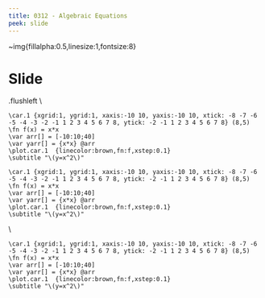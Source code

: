 ```yaml
---
title: 0312 - Algebraic Equations
peek: slide
---
```

~img{fillalpha:0.5,linesize:1,fontsize:8}


# Slide      


.flushleft
\\
```img{frame,id:b,viewport: 16 10,background:grid,gridcolor:lightgray,width:30}
\car.1 {xgrid:1, ygrid:1, xaxis:-10 10, yaxis:-10 10, xtick: -8 -7 -6 -5 -4 -3 -2 -1 1 2 3 4 5 6 7 8, ytick: -2 -1 1 2 3 4 5 6 7 8} (8,5)
\fn f(x) = x*x
\var arr[] = [-10:10;40]
\var yarr[] = {x*x} @arr
\plot.car.1  {linecolor:brown,fn:f,xstep:0.1} 
\subtitle "\(y=x^2\)" 
```
```img{frame,id:b,viewport: 16 10,background:grid,gridcolor:lightgray,width:30}
\car.1 {xgrid:1, ygrid:1, xaxis:-10 10, yaxis:-10 10, xtick: -8 -7 -6 -5 -4 -3 -2 -1 1 2 3 4 5 6 7 8, ytick: -2 -1 1 2 3 4 5 6 7 8} (8,5)
\fn f(x) = x*x
\var arr[] = [-10:10;40]
\var yarr[] = {x*x} @arr
\plot.car.1  {linecolor:brown,fn:f,xstep:0.1} 
\subtitle "\(y=x^2\)" 
```
\\
```img{frame,id:b,viewport: 16 10,background:grid,gridcolor:lightgray,width:30}
\car.1 {xgrid:1, ygrid:1, xaxis:-10 10, yaxis:-10 10, xtick: -8 -7 -6 -5 -4 -3 -2 -1 1 2 3 4 5 6 7 8, ytick: -2 -1 1 2 3 4 5 6 7 8} (8,5)
\fn f(x) = x*x
\var arr[] = [-10:10;40]
\var yarr[] = {x*x} @arr
\plot.car.1  {linecolor:brown,fn:f,xstep:0.1} 
\subtitle "\(y=x^2\)" 
```
